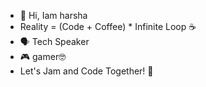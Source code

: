 - 👋 Hi, Iam harsha
- Reality = (Code + Coffee) * Infinite Loop ☕
- 🗣️ Tech Speaker
- 🎮 gamer🤓
- Let's Jam and Code Together! 🎵

<!---
204g1a0585/204g1a0585 is a ✨ special ✨ repository because its `README.md` (this file) appears on your GitHub profile.
You can click the Preview link to take a look at your changes.
--->
